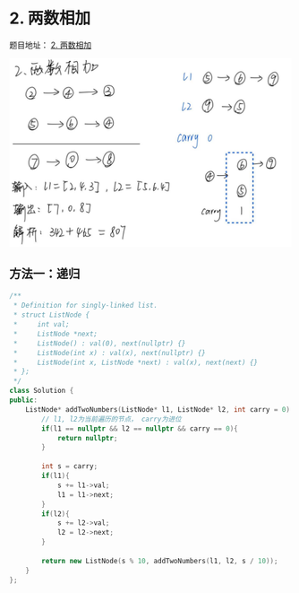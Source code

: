 # 2. 两数相加

题目地址： [2. 两数相加](https://leetcode.cn/problems/add-two-numbers/description/?envType=study-plan-v2&envId=top-100-liked)

![alt text](../../图片/0603-0605链表/2.两数相加.png)


## 方法一：递归

```c++
/**
 * Definition for singly-linked list.
 * struct ListNode {
 *     int val;
 *     ListNode *next;
 *     ListNode() : val(0), next(nullptr) {}
 *     ListNode(int x) : val(x), next(nullptr) {}
 *     ListNode(int x, ListNode *next) : val(x), next(next) {}
 * };
 */
class Solution {
public:
    ListNode* addTwoNumbers(ListNode* l1, ListNode* l2, int carry = 0) {
        // l1, l2为当前遍历的节点， carry为进位
        if(l1 == nullptr && l2 == nullptr && carry == 0){
            return nullptr;
        }

        int s = carry;
        if(l1){
            s += l1->val;
            l1 = l1->next; 
        }
        if(l2){
            s += l2->val;
            l2 = l2->next;
        }

        return new ListNode(s % 10, addTwoNumbers(l1, l2, s / 10));
    }
};
```